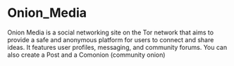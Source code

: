# Onion_Media
Onion Media is a social networking site on the Tor network that aims to provide a safe and anonymous platform for users to connect and share ideas. It features user profiles, messaging, and community forums.
You can aIso create a Post and a Comonion (community onion)
